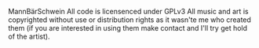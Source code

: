 MannBärSchwein
All code is licensenced under GPLv3
All music and art is copyrighted without use or distribution rights as it wasn'te me who created them (if you are interested in using them make contact and I'll try get hold of the artist).
